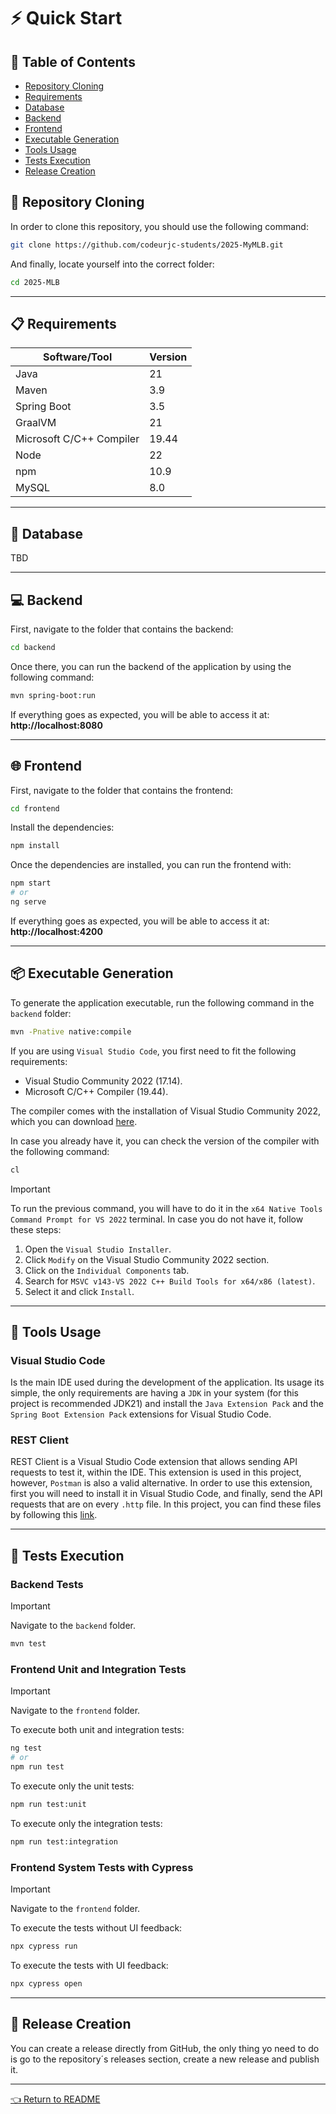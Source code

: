 # ⚡ Quick Start

## 🧾 Table of Contents
- [Repository Cloning](#-repository-cloning)
- [Requirements](#-requirements)
- [Database](#-database)
- [Backend](#-backend)
- [Frontend](#-frontend)
- [Executable Generation](#-executable-generation)
- [Tools Usage](#-tools-usage)
- [Tests Execution](#-tests-execution)
- [Release Creation](#-release-creation)

## 📂 Repository Cloning
In order to clone this repository, you should use the following command:
```bash
git clone https://github.com/codeurjc-students/2025-MyMLB.git
````
And finally, locate yourself into the correct folder:
````bash
cd 2025-MLB
````
---
## 📋 Requirements
<table>
  <thead>
    <th>Software/Tool</th>
    <th>Version</th>
  </thead>
  <tbody>
    <tr>
      <td>Java</td>
      <td>21</td>
    </tr>
    <tr>
      <td>Maven</td>
      <td>3.9</td>
    </tr>
     <tr>
      <td>Spring Boot</td>
      <td>3.5</td>
    </tr>
    <tr>
      <td>GraalVM</td>
      <td>21</td>
    </tr>
    <tr>
      <td>Microsoft C/C++ Compiler</td>
      <td>19.44</td>
    </tr>
    <tr>
      <td>Node</td>
      <td>22</td>
    </tr>
    <tr>
      <td>npm</td>
      <td>10.9</td>
    </tr>
    <tr>
      <td>MySQL</td>
      <td>8.0</td>
    </tr>
  </tbody>
</table>

---
## 💾 Database
TBD

---
## 💻 Backend
First, navigate to the folder that contains the backend:
```bash
cd backend
````

Once there, you can run the backend of the application by using the following command:
```bash
mvn spring-boot:run
```

If everything goes as expected, you will be able to access it at: **http://localhost:8080**

---
## 🌐 Frontend
First, navigate to the folder that contains the frontend:
```bash
cd frontend
````

Install the dependencies:
```bash
npm install
````

Once the dependencies are installed, you can run the frontend with:
```bash
npm start
# or
ng serve
````

If everything goes as expected, you will be able to access it at: **http://localhost:4200**

---
## 📦 Executable Generation
To generate the application executable, run the following command in the `backend` folder:
```bash
mvn -Pnative native:compile
```

If you are using `Visual Studio Code`, you first need to fit the following requirements:
- Visual Studio Community 2022 (17.14).
- Microsoft C/C++ Compiler (19.44).

The compiler comes with the installation of Visual Studio Community 2022, which you can download [here](https://visualstudio.microsoft.com/es/vs/community/).

In case you already have it, you can check the version of the compiler with the following command:
```bash
cl
````

> [!IMPORTANT]
> To run the previous command, you will have to do it in the `x64 Native Tools Command Prompt for VS 2022` terminal.
> In case you do not have it, follow these steps:
> 1) Open the `Visual Studio Installer`.
> 2) Click `Modify` on the Visual Studio Community 2022 section.
> 3) Click on the `Individual Components` tab.
> 4) Search for `MSVC v143-VS 2022 C++ Build Tools for x64/x86 (latest)`.
> 5) Select it and click `Install`.

---
## 🔧 Tools Usage

### Visual Studio Code
Is the main IDE used during the development of the application. Its usage its simple, the only requirements are having a `JDK` in your system (for this project is recommended JDK21) and install the `Java Extension Pack` and the `Spring Boot Extension Pack` extensions for Visual Studio Code.

### REST Client
REST Client is a Visual Studio Code extension that allows sending API requests to test it, within the IDE. This extension is used in this project, however, `Postman` is also a valid alternative. In order to use this extension, first you will need to install it in Visual Studio Code, and finally, send the API requests that are on every `.http` file. In this project, you can find these files by following this [link](./backend/src/main/java/com/mlb/mlbportal/Requests).

---
## 🧪 Tests Execution

### Backend Tests

> [!IMPORTANT]
> Navigate to the `backend` folder.

```bash
mvn test
````

### Frontend Unit and Integration Tests

> [!IMPORTANT]
> Navigate to the `frontend` folder.

To execute both unit and integration tests:

```bash
ng test
# or
npm run test
````

To execute only the unit tests:

```bash
npm run test:unit
```

To execute only the integration tests:

```bash
npm run test:integration
```

### Frontend System Tests with Cypress

> [!IMPORTANT]
> Navigate to the `frontend` folder.

To execute the tests without UI feedback:

```bash
npx cypress run
```

To execute the tests with UI feedback:
```bash
npx cypress open
```

---
## 🚀 Release Creation
You can create a release directly from GitHub, the only thing yo need to do is go to the repository´s releases section, create a new release and publish it.

---
[👈 Return to README](../README.md)
